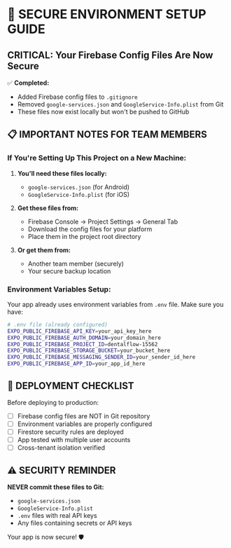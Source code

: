 # 🔐 **SECURE ENVIRONMENT SETUP GUIDE**

## **CRITICAL: Your Firebase Config Files Are Now Secure**

✅ **Completed:**
- Added Firebase config files to `.gitignore`
- Removed `google-services.json` and `GoogleService-Info.plist` from Git
- These files now exist locally but won't be pushed to GitHub

## **📋 IMPORTANT NOTES FOR TEAM MEMBERS**

### **If You're Setting Up This Project on a New Machine:**

1. **You'll need these files locally:**
   - `google-services.json` (for Android)
   - `GoogleService-Info.plist` (for iOS)

2. **Get these files from:**
   - Firebase Console → Project Settings → General Tab
   - Download the config files for your platform
   - Place them in the project root directory

3. **Or get them from:**
   - Another team member (securely)
   - Your secure backup location

### **Environment Variables Setup:**

Your app already uses environment variables from `.env` file. Make sure you have:

```bash
# .env file (already configured)
EXPO_PUBLIC_FIREBASE_API_KEY=your_api_key_here
EXPO_PUBLIC_FIREBASE_AUTH_DOMAIN=your_domain_here
EXPO_PUBLIC_FIREBASE_PROJECT_ID=dentalflow-15562
EXPO_PUBLIC_FIREBASE_STORAGE_BUCKET=your_bucket_here
EXPO_PUBLIC_FIREBASE_MESSAGING_SENDER_ID=your_sender_id_here
EXPO_PUBLIC_FIREBASE_APP_ID=your_app_id_here
```

## **🚀 DEPLOYMENT CHECKLIST**

Before deploying to production:

- [ ] Firebase config files are NOT in Git repository
- [ ] Environment variables are properly configured  
- [ ] Firestore security rules are deployed
- [ ] App tested with multiple user accounts
- [ ] Cross-tenant isolation verified

## **⚠️ SECURITY REMINDER**

**NEVER commit these files to Git:**
- `google-services.json`
- `GoogleService-Info.plist`  
- `.env` files with real API keys
- Any files containing secrets or API keys

Your app is now secure! 🛡️